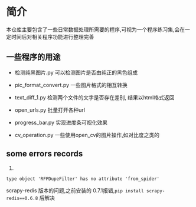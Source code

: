 # 简介

本仓库主要包含了一些日常数据处理所需要的程序,可视为一个程序练习集,会在一定时间后对相关程序功能进行整理完善

## 一些程序的用途
* 检测纯黑图片.py
可以检测图片是否由纯正的黑色组成

* pic_format_convert.py
一些图片格式的相互转换

* text_diff_1.py
检测两个文件的文字是否存在差别, 结果以html格式返回

* open_urls.py
批量打开各种url

* progress_bar.py
实现进度条可视化效果

* cv_operation.py
一些使用open_cv的图片操作,如对比度之类的

## some errors records
1. 
```
type object 'RFPDupeFilter' has no attribute 'from_spider'
```

 scrapy-redis 版本的问题,之前安装的 0.7.1报错,`pip install scrapy-redis==0.6.8` 后解决